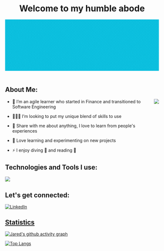 <h1 align="center"> Welcome to my humble abode</h1>

<!--
**Le-Jared/Le-Jared** is a ✨ _special_ ✨ repository because its `README.md` (this file) appears on your GitHub profile.
Here are some ideas to get you started: -->

<div align="center">
  <img src ="./Jared.gif" />
  
</div>

 <br/>

## About Me:

<img  src="./thoughtworks-gif_dribbble.gif" height="290px" align="right" />

- 🔭 I’m an agile learner who started in Finance and transitioned to Software Engineering

- 👨🏻‍💻 I’m looking to put my unique blend of skills to use

- 💬 Share with me about anything, I love to learn from people's experiences

- 🌱 Love learning and experimenting on new projects

- ⚡ I enjoy diving 🤿 and reading 📖

## Technologies and Tools I use:
<p align="left">
  <a href="https://skillicons.dev">
    <img src="https://skillicons.dev/icons?i=aws,bash,bootstrap,css,discord,bots,bash,django,docker,express,fastapi,figma,flask,firebase,git,github,gitlab,heroku,html,java,js,jquery,linux,materialui,matlab,mongodb,mysql,netlify,nodejs,postgres,powershell,py,r,react,regex,sass,sqlite,tailwind,vscode,vit" />
  </a>
</p>

## Let's get connected:

<p><a href="https://www.linkedin.com/in/le-jared/" target="_blank"><img alt="LinkedIn" src="https://img.shields.io/badge/linkedin-%230077B5.svg?&style=for-the-badge&logo=linkedin&logoColor=white"  height="30px"/>
</p>


## Statistics
![Jared's github activity graph](https://activity-graph.herokuapp.com/graph?username=Le-Jared&theme=dracula)

[![Top Langs](https://github-readme-stats.vercel.app/api/top-langs/?username=Le-Jared&layout=compact&theme=vision-friendly-light)](https://github.com/anuraghazra/github-readme-stats)


